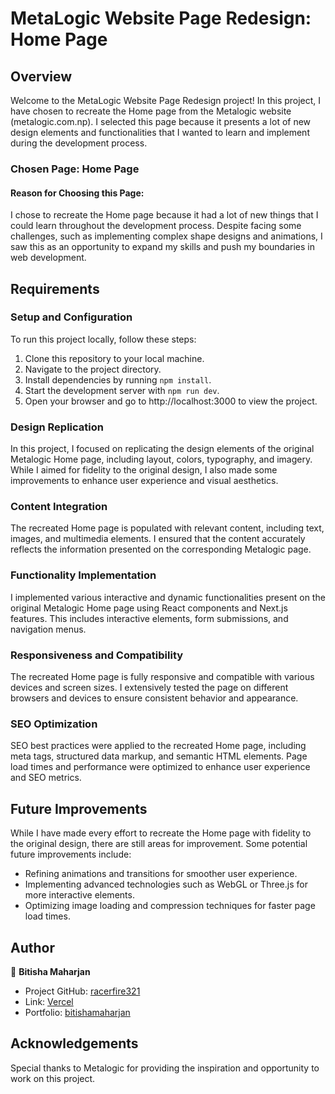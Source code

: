 
 # MetaLogic Website Page Redesign: Home Page

## Overview

Welcome to the MetaLogic Website Page Redesign project! In this project, I have chosen to recreate the Home page from the Metalogic website (metalogic.com.np). I selected this page because it presents a lot of new design elements and functionalities that I wanted to learn and implement during the development process.

### Chosen Page: Home Page

#### Reason for Choosing this Page:
I chose to recreate the Home page because it had a lot of new things that I could learn throughout the development process. Despite facing some challenges, such as implementing complex shape designs and animations, I saw this as an opportunity to expand my skills and push my boundaries in web development.

## Requirements

### Setup and Configuration

To run this project locally, follow these steps:

1. Clone this repository to your local machine.
2. Navigate to the project directory.
3. Install dependencies by running `npm install`.
4. Start the development server with `npm run dev`.
5. Open your browser and go to http://localhost:3000 to view the project.

### Design Replication

In this project, I focused on replicating the design elements of the original Metalogic Home page, including layout, colors, typography, and imagery. While I aimed for fidelity to the original design, I also made some improvements to enhance user experience and visual aesthetics.

### Content Integration

The recreated Home page is populated with relevant content, including text, images, and multimedia elements. I ensured that the content accurately reflects the information presented on the corresponding Metalogic page.

### Functionality Implementation

I implemented various interactive and dynamic functionalities present on the original Metalogic Home page using React components and Next.js features. This includes interactive elements, form submissions, and navigation menus.

### Responsiveness and Compatibility

The recreated Home page is fully responsive and compatible with various devices and screen sizes. I extensively tested the page on different browsers and devices to ensure consistent behavior and appearance.

### SEO Optimization

SEO best practices were applied to the recreated Home page, including meta tags, structured data markup, and semantic HTML elements. Page load times and performance were optimized to enhance user experience and SEO metrics.

## Future Improvements

While I have made every effort to recreate the Home page with fidelity to the original design, there are still areas for improvement. Some potential future improvements include:

- Refining animations and transitions for smoother user experience.
- Implementing advanced technologies such as WebGL or Three.js for more interactive elements.
- Optimizing image loading and compression techniques for faster page load times.

## Author

👤 **Bitisha Maharjan**

- Project GitHub: [racerfire321](https://github.com/racerfire321)
- Link: [ Vercel](https://metalogicHomeClone.vercel.app)
- Portfolio: [bitishamaharjan](https://bitishamaharjan.vercel.app)

## Acknowledgements

Special thanks to Metalogic for providing the inspiration and opportunity to work on this project.


